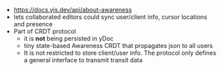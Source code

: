 - https://docs.yjs.dev/api/about-awareness
- lets collaborated editors could sync  user/client info, cursor locations and presence
- Part of CRDT protocol
	- it is **not** being persisted in yDoc
	- tiny state-based Awareness CRDT that propagates json to all users
	- It is not restricted to store client/user info. The protocol only defines a general interface to transmit transit data